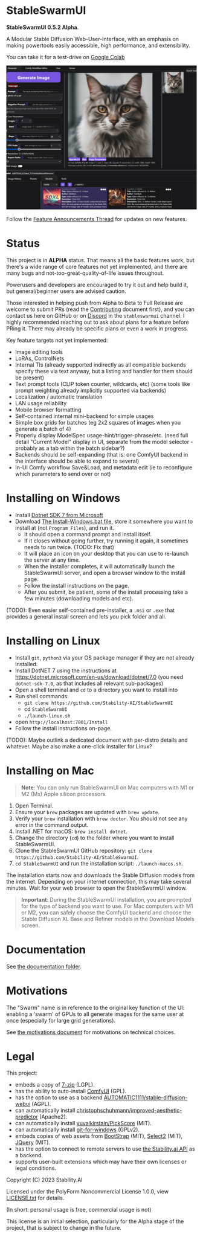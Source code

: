 # StableSwarmUI

**StableSwarmUI 0.5.2 Alpha**.

A Modular Stable Diffusion Web-User-Interface, with an emphasis on making powertools easily accessible, high performance, and extensibility.

You can take it for a test-drive on [Google Colab](https://colab.research.google.com/github/Stability-AI/StableSwarmUI/blob/master/colab/colab-notebook.ipynb)

![ui-screenshot](.github/images/stableswarmui.jpg)

Follow the [Feature Announcements Thread](https://github.com/Stability-AI/StableSwarmUI/discussions/11) for updates on new features.

# Status

This project is in **ALPHA** status. That means all the basic features work, but there's a wide range of core features not yet implemented, and there are many bugs and not-too-great-quality-of-life issues throughout.

Powerusers and developers are encouraged to try it out and help build it, but general/beginner users are advised caution.

Those interested in helping push from Alpha to Beta to Full Release are welcome to submit PRs (read the [Contributing](/CONTRIBUTING.md) document first), and you can contact us here on GitHub or on [Discord](https://discord.gg/stablediffusion) in the `stableswarmui` channel. I highly recommended reaching out to ask about plans for a feature before PRing it. There may already be specific plans or even a work in progress.

Key feature targets not yet implemented:
- Image editing tools
- LoRAs, ControlNets
- Internal TIs (already supported indirectly as all compatible backends specify these via text anyway, but a listing and handler for them should be present)
- Text prompt tools (CLIP token counter, wildcards, etc) (some tools like prompt weighting already implicitly supported via backends)
- Localization / automatic translation
- LAN usage reliability
- Mobile browser formatting
- Self-contained internal mini-backend for simple usages
- Simple box grids for batches (eg 2x2 squares of images when you generate a batch of 4)
- Properly display ModelSpec usage-hint/trigger-phrase/etc. (need full detail "Current Model" display in UI, separate from the model selector - probably as a tab within the batch sidebar?)
- Backends should be self-expanding (that is: one ComfyUI backend in the interface should be able to expand to several)
- In-UI Comfy workflow Save&Load, and metadata edit (ie to reconfigure which parameters to send over or not)

# Installing on Windows

- Install [Dotnet SDK 7 from Microsoft](https://dotnet.microsoft.com/en-us/download/dotnet/7.0)
- Download [The Install-Windows.bat file](https://github.com/Stability-AI/StableSwarmUI/releases/download/0.5-Alpha/install-windows.bat), store it somewhere you want to install at (not `Program Files`), and run it.
    - It should open a command prompt and install itself.
    - If it closes without going further, try running it again, it sometimes needs to run twice. (TODO: Fix that)
    - It will place an icon on your desktop that you can use to re-launch the server at any time.
    - When the installer completes, it will automatically launch the StableSwarmUI server, and open a browser window to the install page.
    - Follow the install instructions on the page.
    - After you submit, be patient, some of the install processing take a few minutes (downloading models and etc).

(TODO): Even easier self-contained pre-installer, a `.msi` or `.exe` that provides a general install screen and lets you pick folder and all.

# Installing on Linux

- Install `git`, `python3` via your OS package manager if they are not already installed.
- Install DotNET 7 using the instructions at https://dotnet.microsoft.com/en-us/download/dotnet/7.0 (you need `dotnet-sdk-7.0`, as that includes all relevant sub-packages)
- Open a shell terminal and `cd` to a directory you want to install into
- Run shell commands:
    - `git clone https://github.com/Stability-AI/StableSwarmUI`
    - cd `StableSwarmUI`
    - `./launch-linux.sh`
- open `http://localhost:7801/Install`
- Follow the install instructions on-page.

(TODO): Maybe outlink a dedicated document with per-distro details and whatever. Maybe also make a one-click installer for Linux?

# Installing on Mac

> **Note**: You can only run StableSwarmUI on Mac computers with M1 or M2 (Mx) Apple silicon processors.

1. Open Terminal.
2. Ensure your `brew` packages are updated with `brew update`.
3. Verify your `brew` installation with `brew doctor`. You should not see any error in the command output.
4. Install .NET for macOS: `brew install dotnet`.
5. Change the directory (`cd`) to the folder where you want to install StableSwarmUI.
6. Clone the StableSwarmUI GitHub repository: `git clone https://github.com/Stability-AI/StableSwarmUI`.
7. `cd StableSwarmUI` and run the installation script: `./launch-macos.sh`.

The installation starts now and downloads the Stable Diffusion models from the internet. Depending on your internet connection, this may take several minutes. Wait for your web browser to open the StableSwarmUI window.

> **Important**: During the StableSwarmUI installation, you are prompted for the type of backend you want to use. For Mac computers with M1 or M2, you can safely choose the ComfyUI backend and choose the Stable Diffusion XL Base and Refiner models in the Download Models screen.

# Documentation

See [the documentation folder](docs).

# Motivations

The "Swarm" name is in reference to the original key function of the UI: enabling a 'swarm' of GPUs to all generate images for the same user at once (especially for large grid generations).

See [the motivations document](/docs/Motivations.md) for motivations on technical choices.

# Legal

This project:
- embeds a copy of [7-zip](https://7-zip.org/download.html) (LGPL).
- has the ability to auto-install [ComfyUI](https://github.com/comfyanonymous/ComfyUI) (GPL).
- has the option to use as a backend [AUTOMATIC1111/stable-diffusion-webui](https://github.com/AUTOMATIC1111/stable-diffusion-webui) (AGPL).
- can automatically install [christophschuhmann/improved-aesthetic-predictor](https://github.com/christophschuhmann/improved-aesthetic-predictor) (Apache2).
- can automatically install [yuvalkirstain/PickScore](https://github.com/yuvalkirstain/PickScore) (MIT).
- can automatically install [git-for-windows](https://git-scm.com/download/win) (GPLv2).
- embeds copies of web assets from [BootStrap](https://getbootstrap.com/) (MIT), [Select2](https://select2.org/) (MIT), [JQuery](https://jquery.com/) (MIT).
- has the option to connect to remote servers to use [the Stability.ai API](https://dreamstudio.com/api/start/) as a backend.
- supports user-built extensions which may have their own licenses or legal conditions.

Copyright (C) 2023 Stability.AI

Licensed under the PolyForm Noncommercial License 1.0.0, view [LICENSE.txt](/LICENSE.txt) for details.

(In short: personal usage is free, commercial usage is not)

This license is an initial selection, particularly for the Alpha stage of the project, that is subject to change in the future.
